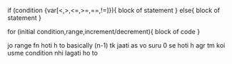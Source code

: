

if (condition {var[<,>,<=,>=,==,!=]}){
block of statement 
} else{
block of statement 
}

for (initial condition,range,increment/decrement){
block of code
}


jo range fn hoti h to basically (n-1) tk jaati as vo suru 0 se hoti h agr tm koi usme condition nhi lagati ho to 